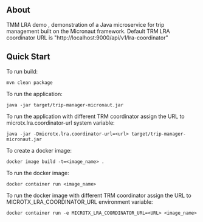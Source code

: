 ## About
TMM LRA demo , demonstration of a Java microservice for trip management built on the Micronaut framework.
Default TRM LRA coordinator URL is "http://localhost:9000/api/v1/lra-coordinator"

## Quick Start
To run build:

```
mvn clean package
```

To run the application:
```
java -jar target/trip-manager-micronaut.jar
```
To run the application with different TRM coordinator assign the URL to microtx.lra.coordinator-url system variable:
```
java -jar -Dmicrotx.lra.coordinator-url=<url> target/trip-manager-micronaut.jar
```
To create a docker image:
```
docker image build -t=<image_name> .
```
To run the docker image:
```
docker container run <image_name>
```
To run the docker image with different TRM coordinator assign the URL to MICROTX_LRA_COORDINATOR_URL environment variable:
```
docker container run -e MICROTX_LRA_COORDINATOR_URL=<URL> <image_name>
```
